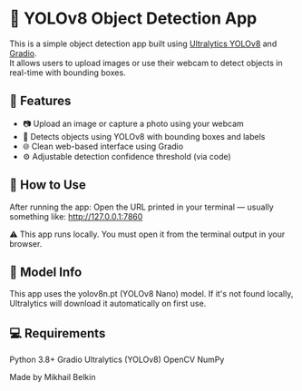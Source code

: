 # 🧠 YOLOv8 Object Detection App

This is a simple object detection app built using [Ultralytics YOLOv8](https://github.com/ultralytics/ultralytics) and [Gradio](https://gradio.app/).  
It allows users to upload images or use their webcam to detect objects in real-time with bounding boxes.

## 🚀 Features

- 📷 Upload an image or capture a photo using your webcam
- 🧠 Detects objects using YOLOv8 with bounding boxes and labels
- 🌐 Clean web-based interface using Gradio
- ⚙️ Adjustable detection confidence threshold (via code)

## 🧾 How to Use

After running the app:
Open the URL printed in your terminal — usually something like: http://127.0.0.1:7860

⚠️ This app runs locally. You must open it from the terminal output in your browser.

## 🧠 Model Info
This app uses the yolov8n.pt (YOLOv8 Nano) model.
If it's not found locally, Ultralytics will download it automatically on first use.

## 💻 Requirements
Python 3.8+
Gradio
Ultralytics (YOLOv8)
OpenCV
NumPy

Made by Mikhail Belkin
